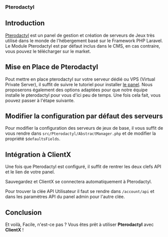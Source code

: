 ### Pterodactyl

## Introduction
[Pterodactyl](https://pterodactyl.io) est un panel de gestion et création de serveurs de Jeux très utilisé dans le monde de l'hébergement basé sur le Framework PHP Laravel. Le Module Pterodactyl est par défaut inclus dans le CMS, en cas contraire, vous pouvez le télécharger sur le market. 

## Mise en Place de Pterodactyl

Pout mettre en place pterodactyl sur votre serveur dédié ou VPS (Virtual Private Server), il suffit de suivre le tutoriel pour installer [le panel](https://pterodactyl.io). Nous proposerons également des options adaptées pour que notre équipe installe le pterodactyl pour vous d'ici peu de temps.
Une fois cela fait, vous pouvez passer à l'étape suivante.

## Modifier la configuration par défaut des serveurs

Pour modifier la configuration des serveurs de jeux de base, il vous suffit de vous rendre dans ```src/Pterodactyl/AbstractManager.php``` et de modifier la propriété ```$defaultsFields```.

## Intégration à ClientX

Une fois que Pterodactyl est configuré, il suffit de rentrer les deux clefs API et le lien de votre panel.

Sauvegardez et ClientX se connectera automatiquement à Pterodactyl.

Pour trouver la clée API Utilisateur il faut se rendre dans ```/account/api``` et dans les paramètres API du panel admin pour l'autre clée.

## Conclusion

Et voilà, Facile, n'est-ce pas ? Vous êtes prêt à utiliser **Pterodactyl** avec **ClientX** ! 
